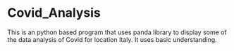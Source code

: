 # Covid_Analysis
This is an python based program that uses panda library to display some of the data analysis of Covid for location Italy. It uses basic understanding.
